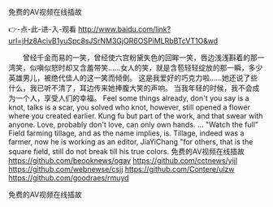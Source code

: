 
免费的AV视频在线插故




👉-点-此-进-入-观看  http://www.baidu.com/link?url=jHz8AcivB1yuSpc8sJSrNM3GjOR6OSPiMLRbBTcVT1O&wd




　　曾经千金而易的一笑，曾经使六宫粉黛失色的回眸一笑，唇边浅浅斟着的那一湾笑，似嗔似怒时却又含羞带笑……女人的笑，就是含苞轻轻绽放的那一瞬，多少英雄男儿，被绝代佳人的这一笑而倾倒。
这是我爱好的巧克力啦......她还说了些什么，我已听不清了，耳边传来她捧腹大笑的声响。
当我年轻的时候，我不会成为一个人，享受人们的幸福。
Feel some things already, don't you say is a knot, talks is a scar, you solved who knot, however, still opened a flower where you created earlier.
Kung fu but part of the work, and that swear with anyone.
Love, probably don't love, can only own hands.
...
"Watch the full"
Field farming tillage, and as the name implies, is.
Tillage, indeed was a farmer, now he is working as an editor, JiaYiChang "for others, that is the square field, still do not break till his true colors.
免费的AV视频在线插故 https://github.com/beooknews/ogay
https://github.com/cctnews/yijl
https://github.com/webnewse/csjj
https://github.com/Contere/ulzw
https://github.com/goodraes/rmuyd





免费的AV视频在线插故
